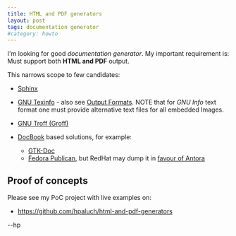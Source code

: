 ```yaml
---
title: HTML and PDF generators
layout: post
tags: documentation generator
#category: howto
---
```


I'm looking for good _documentation generator_. My important requirement
is: Must support both **HTML and PDF** output.

This narrows scope to few candidates:

* [Sphinx][sphinx] 
* [GNU Texinfo][texinfo] - also see [Output Formats][texinfo-formats].
  NOTE that for _GNU Info_ text format one must provide alternative
  text files for all embedded Images.
* [GNU Troff (Groff)][gnu-troff]
* [DocBook][docbook-org] based solutions, for example:

  - [GTK-Doc][gtk-doc]
  - [Fedora Publican][fedora-publican], but RedHat may dump it
    in [favour of Antora][fedora-to-antora]

## Proof of concepts

Please see my PoC project with live examples on:

* https://github.com/hpaluch/html-and-pdf-generators

--hp

[sphinx]: https://www.sphinx-doc.org/en/master/
[gtk-doc]: https://developer.gnome.org/gtk-doc-manual/stable/
[fedora-publican]: https://docs.fedoraproject.org/en-US/Fedora_Contributor_Documentation/1/html/Users_Guide/chap-Users_Guide-Installing_Publican.html
[docbook-org]: https://docbook.org/
[texinfo]: https://www.gnu.org/software/texinfo/
[texinfo-formats]: https://www.gnu.org/software/texinfo/manual/texinfo/html_node/Output-Formats.html
[gnu-troff]: https://www.gnu.org/software/groff/
[fedora-to-antora]: https://communityblog.fedoraproject.org/fedora-docs-has-been-overhauled-the-rest-of-the-story/
